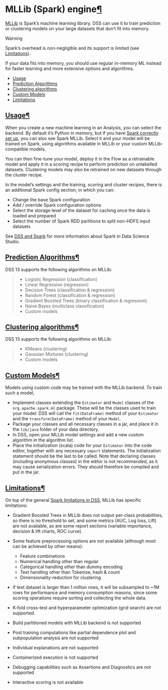 MLLib (Spark) engine[¶](#mllib-spark-engine "Permalink to this heading")
========================================================================


[MLLib](http://spark.apache.org/mllib/) is Spark’s machine learning library.
DSS can use it to train prediction or clustering models on your large datasets that don’t fit
into memory.



Warning


Spark’s overhead is non\-negligible and its support is limited (see [Limitations](#limitations)).   

If your data fits into memory, you should use regular in\-memory ML instead for faster learning and more extensive options and algorithms.




* [Usage](#usage)
* [Prediction Algorithms](#prediction-algorithms)
* [Clustering algorithms](#clustering-algorithms)
* [Custom Models](#custom-models)
* [Limitations](#limitations)




[Usage](#id1)[¶](#usage "Permalink to this heading")
----------------------------------------------------


When you create a new machine learning in
an Analysis, you can select the backend. By default it’s Python in memory, but if you have
[Spark correctly set up](../../hadoop/spark.html#spark-setup), you can also see Spark MLLib. Select it and your
model will be trained on Spark, using algorithms available in MLLib or your custom
MLLib\-compatible models.


You can then fine\-tune your model, deploy it in the Flow as a retrainable model
and apply it in a scoring recipe to perform prediction on unlabelled datasets. Clustering
models may also be retrained on new datasets through the cluster recipe.


In the model’s settings and the training, scoring and cluster recipes, there is
an additional Spark config section, in which you can:


* Change the base Spark configuration
* Add / override Spark configuration options
* Select the storage level of the dataset for caching once the data is loaded
and prepared
* Select the number of Spark RDD partitions to split non\-HDFS input datasets


See [DSS and Spark](../../spark/index.html) for more information about Spark in Data Science Studio.




[Prediction Algorithms](#id2)[¶](#prediction-algorithms "Permalink to this heading")
------------------------------------------------------------------------------------


DSS 13 supports the following algorithms on MLLib:



> * Logistic Regression (classification)
> * Linear Regression (regression)
> * Decision Trees (classification \& regression)
> * Random Forest (classification \& regression)
> * Gradient Boosted Trees (binary classification \& regression)
> * Naive Bayes (multiclass classification)
> * Custom models




[Clustering algorithms](#id3)[¶](#clustering-algorithms "Permalink to this heading")
------------------------------------------------------------------------------------


DSS 13 supports the following algorithms on MLLib:



> * KMeans (clustering)
> * Gaussian Mixtures (clustering)
> * Custom models




[Custom Models](#id4)[¶](#custom-models "Permalink to this heading")
--------------------------------------------------------------------


Models using custom code may be trained with the MLLib backend. To train such a model,


* Implement classes extending the `Estimator` and `Model` classes of the `org.apache.spark.ml`
package. These will be the classes used to train your model: DSS will call the `fit(DataFrame)`
method of your `Estimator` and the `transform(DataFrame)` method of your `Model`.
* Package your classes and all necessary classes in a jar, and place it in the `lib/java` folder
of your data directory.
* In DSS, open your MLLib model settings and add a new custom algorithm in the algorithm list.
* Place the initialization (scala) code for your `Estimator` into the code editor, together with
any necessary `import` statements. The initialization statement should be the last to be called.
Note that declaring classes (including anonymous classes) in the editor is not recommended, as it
may cause serialization errors. They should therefore be compiled and put in the jar.




[Limitations](#id5)[¶](#limitations "Permalink to this heading")
----------------------------------------------------------------


On top of the general [Spark limitations in DSS](../../spark/limitations.html), MLLib
has specific limitations:


* Gradient Boosted Trees in MLLib does not output per\-class
probabilities, so there is no threshold to set, and some metrics (AUC, Log
loss, Lift) are not available, as are some report sections (variable
importance, decision \& lift charts, ROC curve).
* Some feature preprocessing options are not available (although most can be achieved
by other means):


	+ Feature combinations
	+ Numerical handling other than regular
	+ Categorical handling other than dummy encoding
	+ Text handling other than Tokenize, hash \& count
	+ Dimensionality\-reduction for clustering
* If test dataset is larger than 1 million rows, it will be subsampled to \~1M
rows for performance and memory consumption reasons, since some scoring
operations require sorting and collecting the whole data.
* K\-fold cross\-test and hyperparameter optimization (grid search) are not supported.
* Build partitioned models with MLLib backend is not supported
* Post training computations like partial dependence plot and subpopulation analysis are not supported
* Individual explanations are not supported
* Containerized execution is not supported
* Debugging capabilities such as Assertions and Diagnostics are not supported
* Interactive scoring is not available